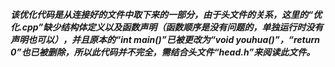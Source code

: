 ***该优化代码是从连接好的文件中取下来的一部分，由于头文件的关系，这里的“优化.cpp”缺少结构体定义以及函数声明（函数顺序是没有问题的，单独运行时没有声明也可以），并且原本的“int main()”已被更改为“void youhua()”，“return 0”也已被删除，所以此代码并不完全，需结合头文件“head.h”来阅读此文件。***